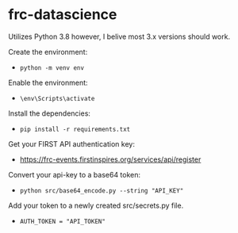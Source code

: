 # frc-datascience

Utilizes Python 3.8 however, I belive most 3.x versions should work.

Create the environment:
- `python -m venv env`

Enable the environment:
- `\env\Scripts\activate`

Install the dependencies:
- `pip install -r requirements.txt`

Get your FIRST API authentication key:
- https://frc-events.firstinspires.org/services/api/register

Convert your api-key to a base64 token:
- `python src/base64_encode.py --string "API_KEY"`

Add your token to a newly created src/secrets.py file.
- `AUTH_TOKEN = "API_TOKEN"`